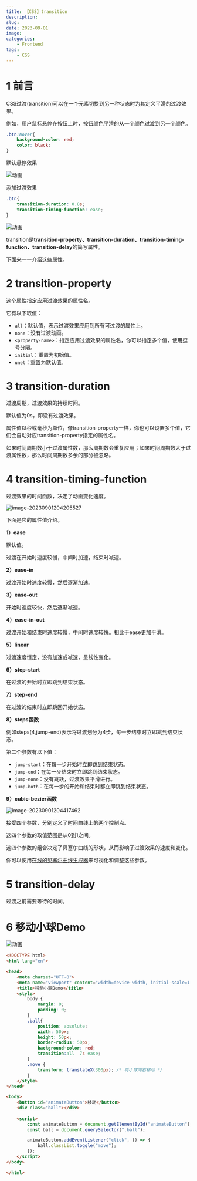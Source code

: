 ```yaml
---
title: 【CSS】transition
description: 
slug: 
date: 2023-09-01
image: 
categories:
    - Frontend
tags:
    - CSS
---
```

# 1 前言

CSS过渡(transition)可以在一个元素切换到另一种状态时为其定义平滑的过渡效果。

例如，用户鼠标悬停在按钮上时，按钮颜色平滑的从一个颜色过渡到另一个颜色。

```css
.btn:hover{
    background-color: red;
    color: black;
}
```

默认悬停效果

![动画](https://raw.githubusercontent.com/Shadow-Kylin/BlogImages/main/202310151540949.gif)

添加过渡效果

```css
.btn{
    transition-duration: 0.8s;
    transition-timing-function: ease;
}
```

![动画](https://raw.githubusercontent.com/Shadow-Kylin/BlogImages/main/202310151540206.gif)

transition是**transition-property、transition-duration、transition-timing-function、transition-delay**的简写属性。

下面来一一介绍这些属性。

# 2 transition-property

这个属性指定应用过渡效果的属性名。

它有以下取值：

- `all`：默认值，表示过渡效果应用到所有可过渡的属性上。
- `none`：没有过渡动画。
- `<property-name>`：指定应用过渡效果的属性名，你可以指定多个值，使用逗号分隔。
- `initial`：重置为初始值。
- `unet`：重置为默认值。

# 3 transition-duration

过渡周期，过渡效果的持续时间。

默认值为0s，即没有过渡效果。

属性值以秒或毫秒为单位，像transition-property一样，你也可以设置多个值，它们会自动对应transition-property指定的属性名。

如果时间周期数小于过渡属性数，那么周期数会重复应用；如果时间周期数大于过渡属性数，那么时间周期数多余的部分被忽略。

# 4 transition-timing-function

过渡效果的时间函数，决定了动画变化速度。

![image-20230901204205527](https://raw.githubusercontent.com/Shadow-Kylin/BlogImages/main/202310151540839.png)

下面是它的属性值介绍。

**1）ease**

默认值。

过渡在开始时速度较慢，中间时加速，结束时减速。

**2）ease-in**

过渡开始时速度较慢，然后逐渐加速。

**3）ease-out**

开始时速度较快，然后逐渐减速。

**4）ease-in-out**

过渡开始和结束时速度较慢，中间时速度较快。相比于ease更加平滑。

**5）linear**

过渡速度恒定，没有加速或减速，呈线性变化。

**6）step-start**

在过渡的开始时立即跳到结束状态。

**7）step-end**

在过渡的结束时立即跳回开始状态。

**8）steps函数**

例如steps(4,jump-end)表示将过渡划分为4步，每一步结束时立即跳到结束状态。

第二个参数有以下值：

- `jump-start`：在每一步开始时立即跳到结束状态。
- `jump-end`：在每一步结束时立即跳到结束状态。
- `jump-none`：没有跳跃，过渡效果平滑进行。
- `jump-both`：在每一步的开始和结束时都立即跳到结束状态。

**9）cubic-bezier函数**

![image-20230901204417462](https://raw.githubusercontent.com/Shadow-Kylin/BlogImages/main/202310151541577.png)

接受四个参数，分别定义了时间曲线上的两个控制点。

这四个参数的取值范围是从0到1之间。

这四个参数的组合决定了贝塞尔曲线的形状，从而影响了过渡效果的速度和变化。

你可以使用[在线的贝塞尔曲线生成器](https://cubic-bezier.com/#.17,.67,.83,.67)来可视化和调整这些参数。

# 5 transition-delay

过渡之前需要等待的时间。

# 6 移动小球Demo

![动画](https://raw.githubusercontent.com/Shadow-Kylin/BlogImages/main/202310151541213.gif)

```html
<!DOCTYPE html>
<html lang="en">

<head>
    <meta charset="UTF-8">
    <meta name="viewport" content="width=device-width, initial-scale=1.0">
    <title>移动小球Demo</title>
    <style>
        body {
            margin: 0;
            padding: 0;
        }
        .ball{
            position: absolute;
            width: 50px;
            height: 50px;
            border-radius: 50px;
            background-color: red;
            transition:all  7s ease;
        }
        .move {
            transform: translateX(300px); /* 将小球向右移动 */
        }
    </style>
</head>

<body>
    <button id="animateButton">移动</button>
    <div class="ball"></div>
    
    <script>
        const animateButton = document.getElementById("animateButton");
        const ball = document.querySelector(".ball");

        animateButton.addEventListener("click", () => {
            ball.classList.toggle("move");
        });
    </script>
</body>

</html>
```
